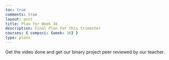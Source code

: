 ```yaml
---
toc: true
comments: true
layout: post
title: Plan for Week 16
description: Final Plan for this trimester
courses: { compsci: {week: 16} }
type: plans
---
```


<p>Get the video done and get our binary project peer reviewed by our teacher.</p>